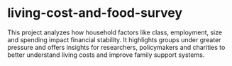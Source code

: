 # living-cost-and-food-survey
This project analyzes how household factors like class, employment, size and spending impact financial stability. It highlights groups under greater pressure and offers insights for researchers, policymakers and charities to better understand living costs and improve family support systems.
